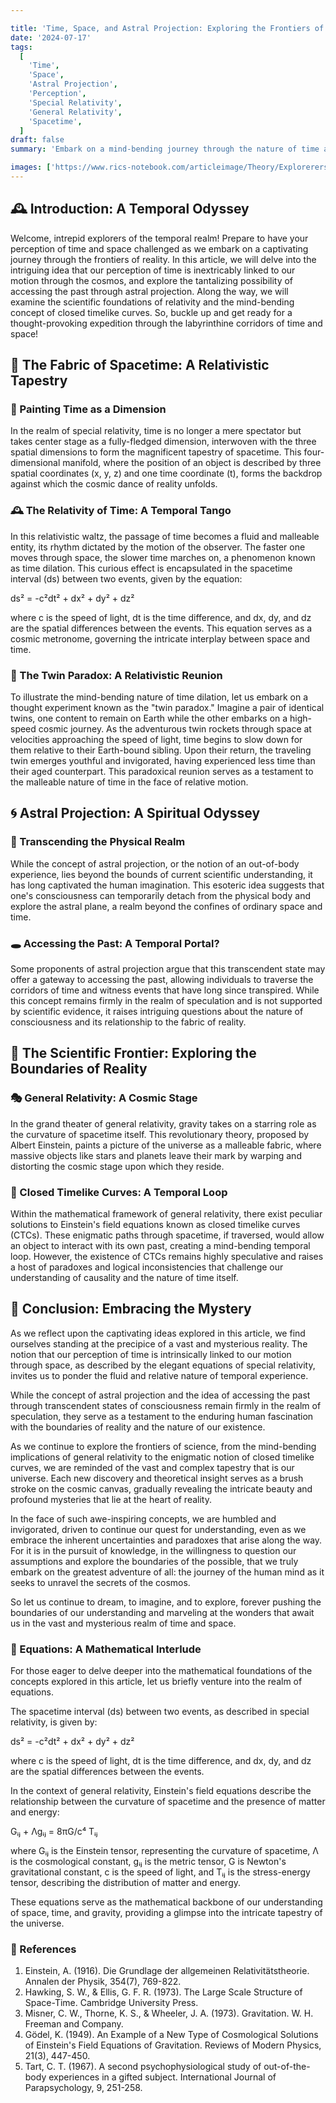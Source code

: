 ```yaml
---

title: 'Time, Space, and Astral Projection: Exploring the Frontiers of Reality'
date: '2024-07-17'
tags:
  [
    'Time',
    'Space',
    'Astral Projection',
    'Perception',
    'Special Relativity',
    'General Relativity',
    'Spacetime',
  ]
draft: false 
summary: 'Embark on a mind-bending journey through the nature of time and space, exploring the intriguing idea that our perception of time stems from our motion through the cosmos. We delve into the fascinating concept of astral projection and its potential implications for accessing the past, while examining the scientific foundations of relativity and the enigmatic notion of closed timelike curves.'

images: ['https://www.rics-notebook.com/articleimage/Theory/Explorerers.webp']
---
```


## 🕰️ Introduction: A Temporal Odyssey

Welcome, intrepid explorers of the temporal realm! Prepare to have your perception of time and space challenged as we embark on a captivating journey through the frontiers of reality. In this article, we will delve into the intriguing idea that our perception of time is inextricably linked to our motion through the cosmos, and explore the tantalizing possibility of accessing the past through astral projection. Along the way, we will examine the scientific foundations of relativity and the mind-bending concept of closed timelike curves. So, buckle up and get ready for a thought-provoking expedition through the labyrinthine corridors of time and space!

## 🌌 The Fabric of Spacetime: A Relativistic Tapestry

### 🎨 Painting Time as a Dimension

In the realm of special relativity, time is no longer a mere spectator but takes center stage as a fully-fledged dimension, interwoven with the three spatial dimensions to form the magnificent tapestry of spacetime. This four-dimensional manifold, where the position of an object is described by three spatial coordinates (x, y, z) and one time coordinate (t), forms the backdrop against which the cosmic dance of reality unfolds.

### 🕰️ The Relativity of Time: A Temporal Tango

In this relativistic waltz, the passage of time becomes a fluid and malleable entity, its rhythm dictated by the motion of the observer. The faster one moves through space, the slower time marches on, a phenomenon known as time dilation. This curious effect is encapsulated in the spacetime interval (ds) between two events, given by the equation:

ds² = -c²dt² + dx² + dy² + dz²

where c is the speed of light, dt is the time difference, and dx, dy, and dz are the spatial differences between the events. This equation serves as a cosmic metronome, governing the intricate interplay between space and time.

### 👥 The Twin Paradox: A Relativistic Reunion

To illustrate the mind-bending nature of time dilation, let us embark on a thought experiment known as the "twin paradox." Imagine a pair of identical twins, one content to remain on Earth while the other embarks on a high-speed cosmic journey. As the adventurous twin rockets through space at velocities approaching the speed of light, time begins to slow down for them relative to their Earth-bound sibling. Upon their return, the traveling twin emerges youthful and invigorated, having experienced less time than their aged counterpart. This paradoxical reunion serves as a testament to the malleable nature of time in the face of relative motion.

## 🌀 Astral Projection: A Spiritual Odyssey

### 🔮 Transcending the Physical Realm

While the concept of astral projection, or the notion of an out-of-body experience, lies beyond the bounds of current scientific understanding, it has long captivated the human imagination. This esoteric idea suggests that one's consciousness can temporarily detach from the physical body and explore the astral plane, a realm beyond the confines of ordinary space and time.

### 🕳️ Accessing the Past: A Temporal Portal?

Some proponents of astral projection argue that this transcendent state may offer a gateway to accessing the past, allowing individuals to traverse the corridors of time and witness events that have long since transpired. While this concept remains firmly in the realm of speculation and is not supported by scientific evidence, it raises intriguing questions about the nature of consciousness and its relationship to the fabric of reality.

## 🌈 The Scientific Frontier: Exploring the Boundaries of Reality

### 🎭 General Relativity: A Cosmic Stage

In the grand theater of general relativity, gravity takes on a starring role as the curvature of spacetime itself. This revolutionary theory, proposed by Albert Einstein, paints a picture of the universe as a malleable fabric, where massive objects like stars and planets leave their mark by warping and distorting the cosmic stage upon which they reside.

### 🔄 Closed Timelike Curves: A Temporal Loop

Within the mathematical framework of general relativity, there exist peculiar solutions to Einstein's field equations known as closed timelike curves (CTCs). These enigmatic paths through spacetime, if traversed, would allow an object to interact with its own past, creating a mind-bending temporal loop. However, the existence of CTCs remains highly speculative and raises a host of paradoxes and logical inconsistencies that challenge our understanding of causality and the nature of time itself.

## 🌅 Conclusion: Embracing the Mystery

As we reflect upon the captivating ideas explored in this article, we find ourselves standing at the precipice of a vast and mysterious reality. The notion that our perception of time is intrinsically linked to our motion through space, as described by the elegant equations of special relativity, invites us to ponder the fluid and relative nature of temporal experience.

While the concept of astral projection and the idea of accessing the past through transcendent states of consciousness remain firmly in the realm of speculation, they serve as a testament to the enduring human fascination with the boundaries of reality and the nature of our existence.

As we continue to explore the frontiers of science, from the mind-bending implications of general relativity to the enigmatic notion of closed timelike curves, we are reminded of the vast and complex tapestry that is our universe. Each new discovery and theoretical insight serves as a brush stroke on the cosmic canvas, gradually revealing the intricate beauty and profound mysteries that lie at the heart of reality.

In the face of such awe-inspiring concepts, we are humbled and invigorated, driven to continue our quest for understanding, even as we embrace the inherent uncertainties and paradoxes that arise along the way. For it is in the pursuit of knowledge, in the willingness to question our assumptions and explore the boundaries of the possible, that we truly embark on the greatest adventure of all: the journey of the human mind as it seeks to unravel the secrets of the cosmos.

So let us continue to dream, to imagine, and to explore, forever pushing the boundaries of our understanding and marveling at the wonders that await us in the vast and mysterious realm of time and space.

### 🔢 Equations: A Mathematical Interlude

For those eager to delve deeper into the mathematical foundations of the concepts explored in this article, let us briefly venture into the realm of equations.

The spacetime interval (ds) between two events, as described in special relativity, is given by:

ds² = -c²dt² + dx² + dy² + dz²

where c is the speed of light, dt is the time difference, and dx, dy, and dz are the spatial differences between the events.

In the context of general relativity, Einstein's field equations describe the relationship between the curvature of spacetime and the presence of matter and energy:

Gᵢⱼ + Λgᵢⱼ = 8πG/c⁴ Tᵢⱼ

where Gᵢⱼ is the Einstein tensor, representing the curvature of spacetime, Λ is the cosmological constant, gᵢⱼ is the metric tensor, G is Newton's gravitational constant, c is the speed of light, and Tᵢⱼ is the stress-energy tensor, describing the distribution of matter and energy.

These equations serve as the mathematical backbone of our understanding of space, time, and gravity, providing a glimpse into the intricate tapestry of the universe.

### 📜 References

1. Einstein, A. (1916). Die Grundlage der allgemeinen Relativitätstheorie. Annalen der Physik, 354(7), 769-822.
2. Hawking, S. W., & Ellis, G. F. R. (1973). The Large Scale Structure of Space-Time. Cambridge University Press.
3. Misner, C. W., Thorne, K. S., & Wheeler, J. A. (1973). Gravitation. W. H. Freeman and Company.
4. Gödel, K. (1949). An Example of a New Type of Cosmological Solutions of Einstein's Field Equations of Gravitation. Reviews of Modern Physics, 21(3), 447-450.
5. Tart, C. T. (1967). A second psychophysiological study of out-of-the-body experiences in a gifted subject. International Journal of Parapsychology, 9, 251-258.
